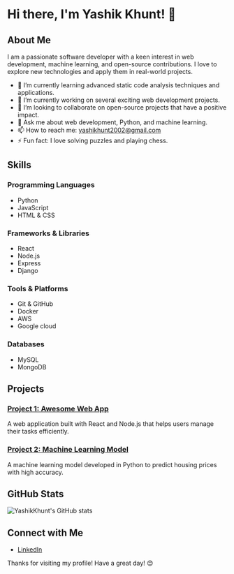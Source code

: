 # Hi there, I'm Yashik Khunt! 👋

## About Me

I am a passionate software developer with a keen interest in web development, machine learning, and open-source contributions. I love to explore new technologies and apply them in real-world projects.

- 🌱 I’m currently learning advanced static code analysis techniques and applications.
- 🔭 I’m currently working on several exciting web development projects.
- 👯 I’m looking to collaborate on open-source projects that have a positive impact.
- 💬 Ask me about web development, Python, and machine learning.
- 📫 How to reach me: [yashikhunt2002@gmail.com](mailto:yashikhunt2002@gmail.com)
- ⚡ Fun fact: I love solving puzzles and playing chess.

## Skills

### Programming Languages
- Python
- JavaScript
- HTML & CSS

### Frameworks & Libraries
- React
- Node.js
- Express
- Django

### Tools & Platforms
- Git & GitHub
- Docker
- AWS
- Google cloud

### Databases
- MySQL
- MongoDB

## Projects

### [Project 1: Awesome Web App](https://github.com/YashikKhunt/awesome-web-app)
A web application built with React and Node.js that helps users manage their tasks efficiently.

### [Project 2: Machine Learning Model](https://github.com/YashikKhunt/machine-learning-model)
A machine learning model developed in Python to predict housing prices with high accuracy.

## GitHub Stats

![YashikKhunt's GitHub stats](https://github-readme-stats.vercel.app/api?username=YashikKhunt&show_icons=true&theme=radical)

## Connect with Me

- [LinkedIn]((https://www.linkedin.com/in/yashik-khunt/))

Thanks for visiting my profile! Have a great day! 😊

